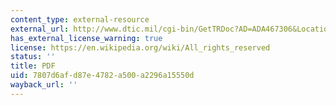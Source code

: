 ```yaml
---
content_type: external-resource
external_url: http://www.dtic.mil/cgi-bin/GetTRDoc?AD=ADA467306&Location=U2&doc=GetTRDoc.pdf
has_external_license_warning: true
license: https://en.wikipedia.org/wiki/All_rights_reserved
status: ''
title: PDF
uid: 7807d6af-d87e-4782-a500-a2296a15550d
wayback_url: ''
---
```

